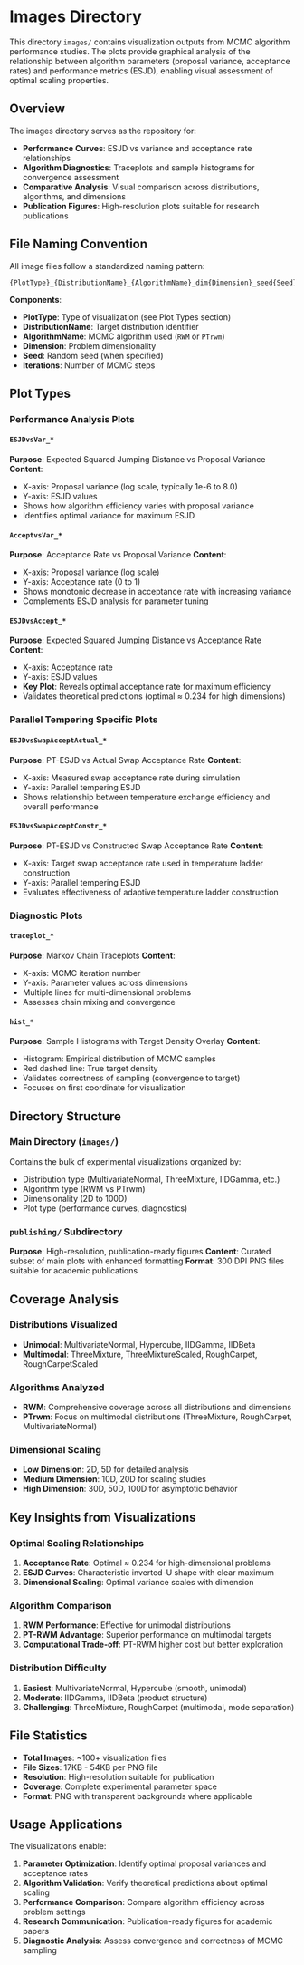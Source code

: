 # Images Directory

This directory `images/` contains visualization outputs from MCMC algorithm performance studies. The plots provide graphical analysis of the relationship between algorithm parameters (proposal variance, acceptance rates) and performance metrics (ESJD), enabling visual assessment of optimal scaling properties.

## Overview

The images directory serves as the repository for:
- **Performance Curves**: ESJD vs variance and acceptance rate relationships
- **Algorithm Diagnostics**: Traceplots and sample histograms for convergence assessment
- **Comparative Analysis**: Visual comparison across distributions, algorithms, and dimensions
- **Publication Figures**: High-resolution plots suitable for research publications

## File Naming Convention

All image files follow a standardized naming pattern:
```
{PlotType}_{DistributionName}_{AlgorithmName}_dim{Dimension}_seed{Seed}_{Iterations}iters.png
```

**Components**:
- **PlotType**: Type of visualization (see Plot Types section)
- **DistributionName**: Target distribution identifier
- **AlgorithmName**: MCMC algorithm used (`RWM` or `PTrwm`)
- **Dimension**: Problem dimensionality
- **Seed**: Random seed (when specified)
- **Iterations**: Number of MCMC steps

## Plot Types

### Performance Analysis Plots

#### `ESJDvsVar_*`
**Purpose**: Expected Squared Jumping Distance vs Proposal Variance
**Content**: 
- X-axis: Proposal variance (log scale, typically 1e-6 to 8.0)
- Y-axis: ESJD values
- Shows how algorithm efficiency varies with proposal variance
- Identifies optimal variance for maximum ESJD

#### `AcceptvsVar_*`
**Purpose**: Acceptance Rate vs Proposal Variance
**Content**:
- X-axis: Proposal variance (log scale)
- Y-axis: Acceptance rate (0 to 1)
- Shows monotonic decrease in acceptance rate with increasing variance
- Complements ESJD analysis for parameter tuning

#### `ESJDvsAccept_*`
**Purpose**: Expected Squared Jumping Distance vs Acceptance Rate
**Content**:
- X-axis: Acceptance rate
- Y-axis: ESJD values
- **Key Plot**: Reveals optimal acceptance rate for maximum efficiency
- Validates theoretical predictions (optimal ≈ 0.234 for high dimensions)

### Parallel Tempering Specific Plots

#### `ESJDvsSwapAcceptActual_*`
**Purpose**: PT-ESJD vs Actual Swap Acceptance Rate
**Content**:
- X-axis: Measured swap acceptance rate during simulation
- Y-axis: Parallel tempering ESJD
- Shows relationship between temperature exchange efficiency and overall performance

#### `ESJDvsSwapAcceptConstr_*`
**Purpose**: PT-ESJD vs Constructed Swap Acceptance Rate
**Content**:
- X-axis: Target swap acceptance rate used in temperature ladder construction
- Y-axis: Parallel tempering ESJD
- Evaluates effectiveness of adaptive temperature ladder construction

### Diagnostic Plots

#### `traceplot_*`
**Purpose**: Markov Chain Traceplots
**Content**:
- X-axis: MCMC iteration number
- Y-axis: Parameter values across dimensions
- Multiple lines for multi-dimensional problems
- Assesses chain mixing and convergence

#### `hist_*`
**Purpose**: Sample Histograms with Target Density Overlay
**Content**:
- Histogram: Empirical distribution of MCMC samples
- Red dashed line: True target density
- Validates correctness of sampling (convergence to target)
- Focuses on first coordinate for visualization

## Directory Structure

### Main Directory (`images/`)
Contains the bulk of experimental visualizations organized by:
- Distribution type (MultivariateNormal, ThreeMixture, IIDGamma, etc.)
- Algorithm type (RWM vs PTrwm)
- Dimensionality (2D to 100D)
- Plot type (performance curves, diagnostics)

### `publishing/` Subdirectory
**Purpose**: High-resolution, publication-ready figures
**Content**: Curated subset of main plots with enhanced formatting
**Format**: 300 DPI PNG files suitable for academic publications

## Coverage Analysis

### Distributions Visualized
- **Unimodal**: MultivariateNormal, Hypercube, IIDGamma, IIDBeta
- **Multimodal**: ThreeMixture, ThreeMixtureScaled, RoughCarpet, RoughCarpetScaled

### Algorithms Analyzed
- **RWM**: Comprehensive coverage across all distributions and dimensions
- **PTrwm**: Focus on multimodal distributions (ThreeMixture, RoughCarpet, MultivariateNormal)

### Dimensional Scaling
- **Low Dimension**: 2D, 5D for detailed analysis
- **Medium Dimension**: 10D, 20D for scaling studies
- **High Dimension**: 30D, 50D, 100D for asymptotic behavior

## Key Insights from Visualizations

### Optimal Scaling Relationships
1. **Acceptance Rate**: Optimal ≈ 0.234 for high-dimensional problems
2. **ESJD Curves**: Characteristic inverted-U shape with clear maximum
3. **Dimensional Scaling**: Optimal variance scales with dimension

### Algorithm Comparison
1. **RWM Performance**: Effective for unimodal distributions
2. **PT-RWM Advantage**: Superior performance on multimodal targets
3. **Computational Trade-off**: PT-RWM higher cost but better exploration

### Distribution Difficulty
1. **Easiest**: MultivariateNormal, Hypercube (smooth, unimodal)
2. **Moderate**: IIDGamma, IIDBeta (product structure)
3. **Challenging**: ThreeMixture, RoughCarpet (multimodal, mode separation)

## File Statistics

- **Total Images**: ~100+ visualization files
- **File Sizes**: 17KB - 54KB per PNG file
- **Resolution**: High-resolution suitable for publication
- **Coverage**: Complete experimental parameter space
- **Format**: PNG with transparent backgrounds where applicable

## Usage Applications

The visualizations enable:
1. **Parameter Optimization**: Identify optimal proposal variances and acceptance rates
2. **Algorithm Validation**: Verify theoretical predictions about optimal scaling
3. **Performance Comparison**: Compare algorithm efficiency across problem settings
4. **Research Communication**: Publication-ready figures for academic papers
5. **Diagnostic Analysis**: Assess convergence and correctness of MCMC sampling 